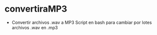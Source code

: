 # convertiraMP3
* Convertir archivos .wav a MP3
Script en bash para cambiar por lotes archivos .wav en .mp3
